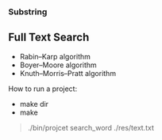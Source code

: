 ### Substring

## Full Text Search <br>

+ Rabin–Karp algorithm
+ Boyer–Moore algorithm
+ Knuth–Morris–Pratt algorithm

How to run a project:<br>

- make dir 
- make

> ./bin/projcet search_word ./res/text.txt <br>
